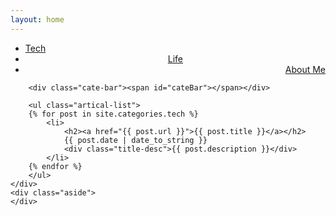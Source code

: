 ```yaml
---
layout: home
---
```


<div class="index-content tech">
    <div class="section">
        <ul class="artical-cate">
            <li class="on"><a href="/blog.html"><span>Tech</span></a></li>
            <li style="text-align:center"><a href="/life"><span>Life</span></a></li>
            <li style="text-align:right"><a href="/me"><span>About Me</span></a></li>
        </ul>

        <div class="cate-bar"><span id="cateBar"></span></div>

        <ul class="artical-list">
        {% for post in site.categories.tech %}
            <li>
                <h2><a href="{{ post.url }}">{{ post.title }}</a></h2> 
                {{ post.date | date_to_string }}
                <div class="title-desc">{{ post.description }}</div>
            </li>
        {% endfor %}
        </ul>
    </div>
    <div class="aside">
    </div>
</div>
